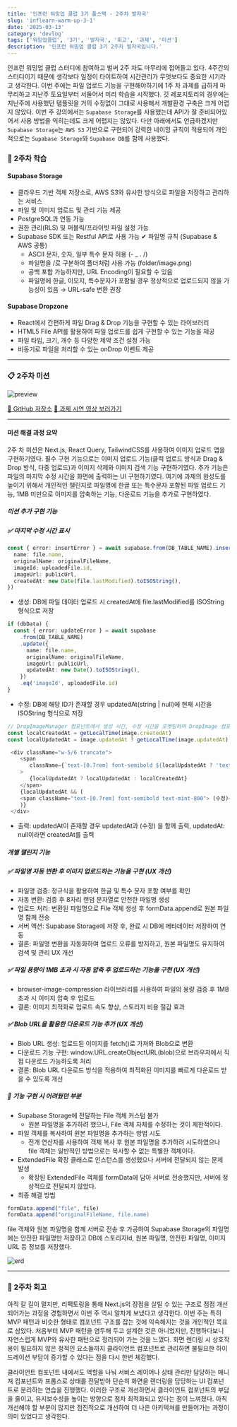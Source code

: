 ```yaml
---
title: '인프런 워밍업 클럽 3기 풀스택 - 2주차 발자국'
slug: 'inflearn-warm-up-3-1'
date: '2025-03-13'
category: 'devlog'
tags: ['워밍업클럽', '3기', '발자국', '회고', '과제', '미션']
description: '인프런 워밍업 클럽 3기 2주차 발자국입니다.'
---
```


인프런 워밍업 클럽 스터디에 참여하고 벌써 2주 차도 마무리에 접어들고 있다. 4주간의 스터디이기 때문에 생각보다 일정이 타이트하여 시간관리가 무엇보다도 중요한 시기라고 생각한다.
이번 주에는 파일 업로드 기능을 구현해야하기에 1주 차 과제를 급하게 마무리하고 지난주 토요일부터 서둘어서 미리 학습을 시작했다.
깃 레포지토리의 경우에는 지난주에 사용했던 템플릿을 거의 수정없이 그대로 사용해서 개발환경 구축은 크게 어렵지 않았다.
이번 주 강의에서는 `Supabase Storage`를 사용했는데 API가 잘 준비되어있어서 사용 방법을 익히는데도 크게 어렵지는 않았다. 다만 아래에서도 언급하겠지만 `Supabase Storage`는 `AWS S3` 기반으로 구현되어 강력한 네이밍 규칙이 적용되어 개인적으로는 `Supabase Storage`와 `Supabase DB`를 함께 사용했다.

### 📝 2주차 학습

#### Supabase Storage

- 클라우드 기반 객체 저장소로, AWS S3와 유사한 방식으로 파일을 저장하고 관리하는 서비스
- 파일 및 이미지 업로드 및 관리 기능 제공
- PostgreSQL과 연동 가능
- 권한 관리(RLS) 및 퍼블릭/프라이빗 파일 설정 가능
- Supabase SDK 또는 Restful API로 사용 가능 ✔ 파일명 규칙 (Supabase & AWS 공통)
  - ASCII 문자, 숫자, 일부 특수 문자 허용 (- \_ . /)
  - 파일명을 /로 구분하여 폴더처럼 사용 가능 (folder/image.png)
  - 공백 포함 가능하지만, URL Encoding이 필요할 수 있음
  - 파일명에 한글, 이모지, 특수문자가 포함될 경우 정상적으로 업로드되지 않을 가능성이 있음 → URL-safe 변환 권장

#### Supabase Dropzone

- React에서 간편하게 파일 Drag & Drop 기능을 구현할 수 있는 라이브러리
- HTML5 File API를 활용하여 파일 업로드를 쉽게 구현할 수 있는 기능을 제공
- 파일 타입, 크기, 개수 등 다양한 제약 조건 설정 가능
- 비동기로 파일을 처리할 수 있는 onDrop 이벤트 제공

---

### 📋 2주차 미션

![preview](https://cdn.inflearn.com/public/files/posts/fe1af420-86e5-4f06-bc90-4c970591927a/b218656f-9ffc-45a8-91db-11b0603b2223.png)

[💬 GitHub 저장소](https://github.com/mynolog/inflearn-warmup-3-2-my-drop)
[🚀 과제 시연 영상 보러가기](https://www.youtube.com/watch?v=unFhnRKPQY0)

---

#### 미션 해결 과정 요약

2주 차 미션은 Next.js, React Query, TailwindCSS를 사용하여 이미지 업로드 앱을 구현하기였다. 필수 구현 기능으로는 이미지 업로드 기능(클릭 업로드 방식과 Drag & Drop 방식, 다중 업로드)과 이미지 삭제와 이미지 검색 기능 구현하기였다. 추가 기능은 파일의 마지막 수정 시간을 화면에 출력하는 UI 구현하기였다. 여기에 과제의 완성도를 높이기 위해서 개인적인 챌린지로 파일명에 한글 또는 특수문자 포함된 파일 업로드 기능, 1MB 미만으로 이미지를 압축하는 기능, 다운로드 기능을 추가로 구현하였다.

##### 미션 추가 구현 기능

##### ✅ 마지막 수정 시간 표시

```typescript
const { error: insertError } = await supabase.from(DB_TABLE_NAME).insert({
  name: file.name,
  originalName: originalFileName,
  imageId: uploadedFile.id,
  imageUrl: publicUrl,
  createdAt: new Date(file.lastModified).toISOString(),
})
```

- 생성: DB에 파일 데이터 업로드 시 createdAt에 file.lastModified를 ISOString 형식으로 저장

```typescript
if (dbData) {
  const { error: updateError } = await supabase
    .from(DB_TABLE_NAME)
    .update({
      name: file.name,
      originalName: originalFileName,
      imageUrl: publicUrl,
      updatedAt: new Date().toISOString(),
    })
    .eq('imageId', uploadedFile.id)
}
```

- 수정: DB에 해당 ID가 존재할 경우 updatedAt(string | null)에 현재 시간을 ISOString 형식으로 저장

```typescript
// DropImageManager 컴포넌트에서 생성 시간, 수정 시간을 포멧팅하여 DropImage 컴포넌트에 프롭스로 전달
const localCreatedAt = getLocalTime(image.createdAt)
const localUpdatedAt = image.updatedAt ? getLocalTime(image.updatedAt) : null
```

```typescript
 <div className="w-5/6 truncate">
    <span
       className={`text-[0.7rem] font-semibold ${localUpdatedAt ? 'text-mint-800' : 'text-gray-500'}`}
    >
       {localUpdatedAt ? localUpdatedAt : localCreatedAt}
    </span>
    {localUpdatedAt && (
    <span className="text-[0.7rem] font-semibold text-mint-800"> (수정)</span>
    )}
 </div>
```

- 출력: updatedAt이 존재할 경우 updatedAt과 (수정) 을 함께 출력, updatedAt: null이라면 createdAt를 출력

##### 개별 챌린지 기능

##### ✅ 파일명 자동 변환 후 이미지 업로드하는 기능을 구현 (UX 개선)

- 파일명 검증: 정규식을 활용하여 한글 및 특수 문자 포함 여부를 확인
- 자동 변환: 검증 후 8자리 랜덤 문자열로 안전한 파일명 생성
- 업로드 처리: 변환된 파일명으로 File 객체 생성 후 formData.append로 원본 파일명 함께 전송
- 서버 액션: Supabase Storage에 저장 후, 완료 시 DB에 메타데이터 저장하여 연동
- 결론: 파일명 변환을 자동화하여 업로드 오류를 방지하고, 원본 파일명도 유지하여 검색 및 관리 UX 개선

##### ✅ 파일 용량이 1MB 초과 시 자동 압축 후 업로드하는 기능을 구현 (UX 개선)

- browser-image-compression 라이브러리를 사용하여 파일의 용량 검증 후 1MB 초과 시 이미지 압축 후 업로드
- 결론: 이미지 최적화로 업로드 속도 향상, 스토리지 비용 절감 효과

##### ✅ Blob URL을 활용한 다운로드 기능 추가 (UX 개선)

- Blob URL 생성: 업로드된 이미지를 fetch()로 가져와 Blob으로 변환
- 다운로드 기능 구현: window.URL.createObjectURL(blob)으로 브라우저에서 직접 다운로드 가능하도록 처리
- 결론: Blob URL 다운로드 방식을 적용하여 최적화된 이미지를 빠르게 다운로드 받을 수 있도록 개선

##### 🚧 기능 구현 시 어려웠던 부분

- Supabase Storage에 전달하는 File 객체 커스텀 불가
  - 원본 파일명을 추가하려 했으나, File 객체 자체를 수정하는 것이 제한적이다.
- 파일 객체를 복사하여 원본 파일명을 추가하는 방법 시도
  - 전개 연산자를 사용하여 객체 복사 후 원본 파일명을 추가하려 시도하였으나 file 객체는 일반적인 방법으로는 복사할 수 없는 특별한 객체이다.
- ExtendedFile 확장 클래스로 인스턴스를 생성했으나 서버에 전달되지 않는 문제 발생
  - 확장된 ExtendedFile 객체를 formData에 담아 서버로 전송했지만, 서버에 정상적으로 전달되지 않았다.
- 최종 해결 방법

```typescript
formData.append("file", file)
formData.append("originalFileName, file.name)
```

file 객체와 원본 파일명을 함께 서버로 전송 후 가공하여 Supabase Storage의 파일명에는 안전한 파일명만 저장하고 DB에 스토리지Id, 원본 파일명, 안전한 파일명, 이미지URL 등 정보를 저장했다.

![erd](https://cdn.inflearn.com/public/files/posts/a0e6c06a-7040-4343-b2e0-d3fb1e9e265e/e51f58d0-1e93-4b4b-8765-9b48c4fa851d.png)

---

### 👀 2주차 회고

아직 갈 길이 멀지만, 리팩토링을 통해 Next.js의 장점을 살릴 수 있는 구조로 점점 개선되어가는 과정을 경험하면서 이번 주 역시 알차게 보냈다고 생각한다.
이번 주는 특히 MVP 패턴과 비슷한 형태로 컴포넌트 구조를 잡는 것에 익숙해지는 것을 개인적인 목표로 삼았다. 처음부터 MVP 패턴을 염두해 두고 설계한 것은 아니었지만, 진행하다보니 자연스럽게 MVP와 유사한 패턴으로 정리되어 가는 것을 느꼈다.
화면 렌더링 시 상호작용이 필요하지 않은 정적인 요소들까지 클라이언트 컴포넌트로 관리하면 불필요한 하이드레이션 부담이 증가할 수 있다는 점을 다시 한번 체감했다.

클라이언트 컴포넌트 내에서도 역할을 나눠 서비스 레이어나 상태 관리만 담당하는 매니져 컴포넌트와 프롭스로 상태를 전달받아 단순히 화면을 렌더링을 담당하는 UI 컴포넌트로 분리하는 연습을 진행했다.
이러한 구조로 개선하면서 클라이언트 컴포넌트의 부담을 줄이고, 유지보수성을 높이는 방향으로 점차 최적화되고 있다는 점이 느껴졌다. 아직 개선해야 할 부분이 많지만 점진적으로 개선하여 더 나은 아키텍쳐를 만들어가는 과정이 의미 있었다고 생각한다.
